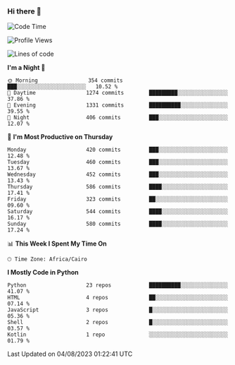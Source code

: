 ### Hi there 👋

<!--
**AMR-KELEG/AMR-KELEG** is a ✨ _special_ ✨ repository because its `README.md` (this file) appears on your GitHub profile.

Here are some ideas to get you started:

- 🔭 I’m currently working on ...
- 🌱 I’m currently learning ...
- 👯 I’m looking to collaborate on ...
- 🤔 I’m looking for help with ...
- 💬 Ask me about ...
- 📫 How to reach me: ...
- 😄 Pronouns: ...
- ⚡ Fun fact: ...
-->

<!--START_SECTION:waka-->
![Code Time](http://img.shields.io/badge/Code%20Time-0%20secs-blue)

![Profile Views](http://img.shields.io/badge/Profile%20Views-0-blue)

![Lines of code](https://img.shields.io/badge/From%20Hello%20World%20I%27ve%20Written-20.6%20million%20lines%20of%20code-blue)

**I'm a Night 🦉** 

```text
🌞 Morning                354 commits         ███░░░░░░░░░░░░░░░░░░░░░░   10.52 % 
🌆 Daytime                1274 commits        █████████░░░░░░░░░░░░░░░░   37.86 % 
🌃 Evening                1331 commits        ██████████░░░░░░░░░░░░░░░   39.55 % 
🌙 Night                  406 commits         ███░░░░░░░░░░░░░░░░░░░░░░   12.07 % 
```
📅 **I'm Most Productive on Thursday** 

```text
Monday                   420 commits         ███░░░░░░░░░░░░░░░░░░░░░░   12.48 % 
Tuesday                  460 commits         ███░░░░░░░░░░░░░░░░░░░░░░   13.67 % 
Wednesday                452 commits         ███░░░░░░░░░░░░░░░░░░░░░░   13.43 % 
Thursday                 586 commits         ████░░░░░░░░░░░░░░░░░░░░░   17.41 % 
Friday                   323 commits         ██░░░░░░░░░░░░░░░░░░░░░░░   09.60 % 
Saturday                 544 commits         ████░░░░░░░░░░░░░░░░░░░░░   16.17 % 
Sunday                   580 commits         ████░░░░░░░░░░░░░░░░░░░░░   17.24 % 
```


📊 **This Week I Spent My Time On** 

```text
🕑︎ Time Zone: Africa/Cairo
```

**I Mostly Code in Python** 

```text
Python                   23 repos            ██████████░░░░░░░░░░░░░░░   41.07 % 
HTML                     4 repos             ██░░░░░░░░░░░░░░░░░░░░░░░   07.14 % 
JavaScript               3 repos             █░░░░░░░░░░░░░░░░░░░░░░░░   05.36 % 
Shell                    2 repos             █░░░░░░░░░░░░░░░░░░░░░░░░   03.57 % 
Kotlin                   1 repo              ░░░░░░░░░░░░░░░░░░░░░░░░░   01.79 % 
```




 Last Updated on 04/08/2023 01:22:41 UTC
<!--END_SECTION:waka-->
